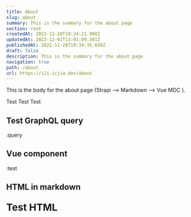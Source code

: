 ```yaml
---
title: About
slug: about
summary: This is the summary for the about page
section: root
createdAt: 2022-11-28T19:34:21.908Z
updatedAt: 2022-12-01T13:01:09.501Z
publishedAt: 2022-11-28T19:34:35.699Z
draft: false
description: This is the summary for the about page
navigation: true
path: /about
url: https://i2i.icjia.dev/about
---
```


This is the body for the about page (Strapi --> Markdown  --> Vue MDC ).

Test Test Test

## Test GraphQL query

:query

## Vue component

:test

## HTML in markdown

<div style="font-size: 26px; font-weight: bold">

Test HTML

</div>

